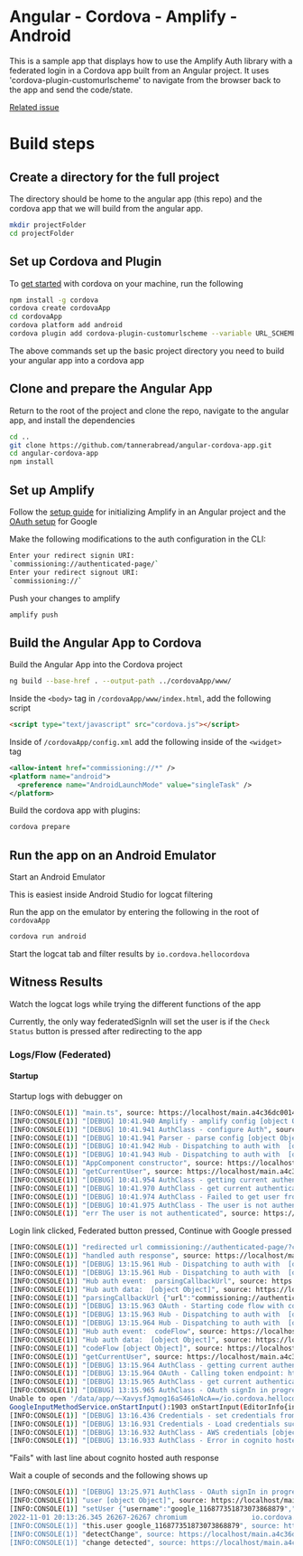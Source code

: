# Angular - Cordova - Amplify - Android

This is a sample app that displays how to use the Amplify Auth library with a federated login in a Cordova app built from an Angular project. It uses 'cordova-plugin-customurlscheme' to navigate from the browser back to the app and send the code/state.

[Related issue](https://github.com/aws-amplify/amplify-js/issues/10301)


# Build steps
## Create a directory for the full project
The directory should be home to the angular app (this repo) and the cordova app that we will build from the angular app.
```bash
mkdir projectFolder
cd projectFolder
```


## Set up Cordova and Plugin
To [get started](https://cordova.apache.org/#getstarted) with cordova on your machine, run the following
```bash
npm install -g cordova
cordova create cordovaApp
cd cordovaApp
cordova platform add android
cordova plugin add cordova-plugin-customurlscheme --variable URL_SCHEME=commissioning
```
The above commands set up the basic project directory you need to build your angular app into a cordova app


## Clone and prepare the Angular App
Return to the root of the project and clone the repo, navigate to the angular app, and install the dependencies
```bash
cd ..
git clone https://github.com/tannerabread/angular-cordova-app.git
cd angular-cordova-app
npm install
```


## Set up Amplify
Follow the [setup guide](https://docs.amplify.aws/start/getting-started/setup/q/integration/angular/#create-a-new-amplify-backend) for initializing Amplify in an Angular project and the [OAuth setup](https://docs.amplify.aws/lib/auth/social/q/platform/js/) for Google

Make the following modifications to the auth configuration in the CLI:
```bash
Enter your redirect signin URI:
`commissioning://authenticated-page/`
Enter your redirect signout URI:
`commissioning://`
```

Push your changes to amplify
```bash
amplify push
```


## Build the Angular App to Cordova
Build the Angular App into the Cordova project
```bash
ng build --base-href . --output-path ../cordovaApp/www/
```
Inside the `<body>` tag in `/cordovaApp/www/index.html`, add the following script
```html
<script type="text/javascript" src="cordova.js"></script>
```
Inside of `/cordovaApp/config.xml` add the following inside of the `<widget>` tag
```xml
<allow-intent href="commissioning://*" />
<platform name="android">
  <preference name="AndroidLaunchMode" value="singleTask" />
</platform>
```
Build the cordova app with plugins:
```bash
cordova prepare
```


## Run the app on an Android Emulator
Start an Android Emulator 

This is easiest inside Android Studio for logcat filtering

Run the app on the emulator by entering the following in the root of `cordovaApp`
```bash
cordova run android
```
Start the logcat tab and filter results by `io.cordova.hellocordova`

## Witness Results
Watch the logcat logs while trying the different functions of the app

Currently, the only way federatedSignIn will set the user is if the `Check Status` button is pressed after redirecting to the app


### Logs/Flow (Federated)
#### Startup
Startup logs with debugger on
```bash
[INFO:CONSOLE(1)] "main.ts", source: https://localhost/main.a4c36dc0014de841.js (1)
[INFO:CONSOLE(1)] "[DEBUG] 10:41.940 Amplify - amplify config [object Object]", source: https://localhost/main.a4c36dc0014de841.js (1)
[INFO:CONSOLE(1)] "[DEBUG] 10:41.941 AuthClass - configure Auth", source: https://localhost/main.a4c36dc0014de841.js (1)
[INFO:CONSOLE(1)] "[DEBUG] 10:41.941 Parser - parse config [object Object],to amplifyconfig,[object Object]", source: https://localhost/main.a4c36dc0014de841.js (1)
[INFO:CONSOLE(1)] "[DEBUG] 10:41.942 Hub - Dispatching to auth with  [object Object]", source: https://localhost/main.a4c36dc0014de841.js (1)
[INFO:CONSOLE(1)] "[DEBUG] 10:41.943 Hub - Dispatching to auth with  [object Object]", source: https://localhost/main.a4c36dc0014de841.js (1)
[INFO:CONSOLE(1)] "AppComponent constructor", source: https://localhost/main.a4c36dc0014de841.js (1)
[INFO:CONSOLE(1)] "getCurrentUser", source: https://localhost/main.a4c36dc0014de841.js (1)
[INFO:CONSOLE(1)] "[DEBUG] 10:41.954 AuthClass - getting current authenticated user", source: https://localhost/main.a4c36dc0014de841.js (1)
[INFO:CONSOLE(1)] "[DEBUG] 10:41.970 AuthClass - get current authenticated userpool user", source: https://localhost/main.a4c36dc0014de841.js (1)
[INFO:CONSOLE(1)] "[DEBUG] 10:41.974 AuthClass - Failed to get user from user pool", source: https://localhost/main.a4c36dc0014de841.js (1)
[INFO:CONSOLE(1)] "[DEBUG] 10:41.975 AuthClass - The user is not authenticated by the error No current user", source: https://localhost/main.a4c36dc0014de841.js (1)
[INFO:CONSOLE(1)] "err The user is not authenticated", source: https://localhost/main.a4c36dc0014de841.js (1)
```


Login link clicked, Federated button pressed, Continue with Google pressed
```bash
[INFO:CONSOLE(1)] "redirected url commissioning://authenticated-page/?code=56b7af76-e1ed-4a6d-aad4-61fd0f094afc&state=4I48gm5wMfOzMODncIrwrR9aiGapsj4n", source: https://localhost/main.a4c36dc0014de841.js (1)
[INFO:CONSOLE(1)] "handled auth response", source: https://localhost/main.a4c36dc0014de841.js (1)
[INFO:CONSOLE(1)] "[DEBUG] 13:15.961 Hub - Dispatching to auth with  [object Object]", source: https://localhost/main.a4c36dc0014de841.js (1)
[INFO:CONSOLE(1)] "[DEBUG] 13:15.961 Hub - Dispatching to auth with  [object Object]", source: https://localhost/main.a4c36dc0014de841.js (1)
[INFO:CONSOLE(1)] "Hub auth event:  parsingCallbackUrl", source: https://localhost/main.a4c36dc0014de841.js (1)
[INFO:CONSOLE(1)] "Hub auth data:  [object Object]", source: https://localhost/main.a4c36dc0014de841.js (1)
[INFO:CONSOLE(1)] "parsingCallbackUrl {"url":"commissioning://authenticated-page/?code=56b7af76-e1ed-4a6d-aad4-61fd0f094afc&state=4I48gm5wMfOzMODncIrwrR9aiGapsj4n"}", source: https://localhost/main.a4c36dc0014de841.js (1)
[INFO:CONSOLE(1)] "[DEBUG] 13:15.963 OAuth - Starting code flow with commissioning://authenticated-page/?code=56b7af76-e1ed-4a6d-aad4-61fd0f094afc&state=4I48gm5wMfOzMODncIrwrR9aiGapsj4n", source: https://localhost/main.a4c36dc0014de841.js (1)
[INFO:CONSOLE(1)] "[DEBUG] 13:15.963 Hub - Dispatching to auth with  [object Object]", source: https://localhost/main.a4c36dc0014de841.js (1)
[INFO:CONSOLE(1)] "[DEBUG] 13:15.964 Hub - Dispatching to auth with  [object Object]", source: https://localhost/main.a4c36dc0014de841.js (1)
[INFO:CONSOLE(1)] "Hub auth event:  codeFlow", source: https://localhost/main.a4c36dc0014de841.js (1)
[INFO:CONSOLE(1)] "Hub auth data:  [object Object]", source: https://localhost/main.a4c36dc0014de841.js (1)
[INFO:CONSOLE(1)] "codeFlow [object Object]", source: https://localhost/main.a4c36dc0014de841.js (1)
[INFO:CONSOLE(1)] "getCurrentUser", source: https://localhost/main.a4c36dc0014de841.js (1)
[INFO:CONSOLE(1)] "[DEBUG] 13:15.964 AuthClass - getting current authenticated user", source: https://localhost/main.a4c36dc0014de841.js (1)
[INFO:CONSOLE(1)] "[DEBUG] 13:15.964 OAuth - Calling token endpoint: https://newangularappb3668fa8-b3668fa8-dev.auth.us-east-1.amazoncognito.com/oauth2/token with [object Object]", source: https://localhost/main.a4c36dc0014de841.js (1)
[INFO:CONSOLE(1)] "[DEBUG] 13:15.965 AuthClass - get current authenticated userpool user", source: https://localhost/main.a4c36dc0014de841.js (1)
[INFO:CONSOLE(1)] "[DEBUG] 13:15.965 AuthClass - OAuth signIn in progress, waiting for resolution...", source: https://localhost/main.a4c36dc0014de841.js (1)
Unable to open '/data/app/~~XavysfJqmog16aS461oNcA==/io.cordova.hellocordova-L71veqwwjZVtRsYnzX8c4g==/base.dm': No such file or directory
GoogleInputMethodService.onStartInput():1903 onStartInput(EditorInfo{inputType=0x0(NULL) imeOptions=0x12000000 privateImeOptions=null actionName=UNSPECIFIED actionLabel=null actionId=0 initialSelStart=-1 initialSelEnd=-1 initialCapsMode=0x0 hintText=null label=null packageName=io.cordova.hellocordova fieldId=100 fieldName=null extras=null}, false)
[INFO:CONSOLE(1)] "[DEBUG] 13:16.436 Credentials - set credentials from session", source: https://localhost/main.a4c36dc0014de841.js (1)
[INFO:CONSOLE(1)] "[DEBUG] 13:16.931 Credentials - Load credentials successfully [object Object]", source: https://localhost/main.a4c36dc0014de841.js (1)
[INFO:CONSOLE(1)] "[DEBUG] 13:16.932 AuthClass - AWS credentials [object Object]", source: https://localhost/main.a4c36dc0014de841.js (1)
[INFO:CONSOLE(1)] "[DEBUG] 13:16.933 AuthClass - Error in cognito hosted auth response [object DOMException]", source: https://localhost/main.a4c36dc0014de841.js (1)
```
"Fails" with last line about cognito hosted auth response


Wait a couple of seconds and the following shows up
```bash
[INFO:CONSOLE(1)] "[DEBUG] 13:25.971 AuthClass - OAuth signIn in progress timeout", source: https://localhost/main.a4c36dc0014de841.js (1)
[INFO:CONSOLE(1)] "user [object Object]", source: https://localhost/main.a4c36dc0014de841.js (1)
[INFO:CONSOLE(1)] "setUser {"username":"google_116877351873073868879","pool":{"userPoolId":"us-east-1_f1spVqN2X","clientId":"<client_id>","client":{"endpoint":"https://cognito-idp.us-east-1.amazonaws.com/","fetchOptions":{}},"advancedSecurityDataCollectionFlag":true,"storage":{"amplify-redirected-from-hosted-ui":"true","CognitoIdentityServiceProvider.4m1oj9493jh31d7booat6tdjb3.LastAuthUser":"google_116877351873073868879","CognitoIdentityServiceProvider.4m1oj9493jh31d7booat6tdjb3.google_116877351873073868879.refreshToken":"<long_refresh_token>"
2022-11-01 20:13:26.345 26267-26267 chromium                io.cordova.hellocordova              I  
[INFO:CONSOLE(1)] "this.user google_116877351873073868879", source: https://localhost/main.a4c36dc0014de841.js (1)
[INFO:CONSOLE(1)] "detectChange", source: https://localhost/main.a4c36dc0014de841.js (1)
[INFO:CONSOLE(1)] "change detected", source: https://localhost/main.a4c36dc0014de841.js (1)
```